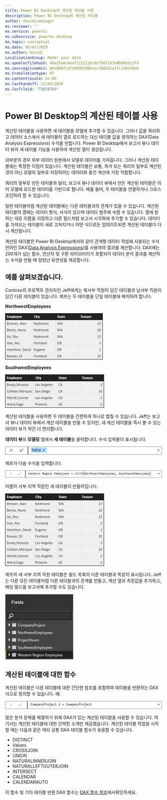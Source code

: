 ```yaml
---
title: Power BI Desktop의 계산된 테이블 사용
description: Power BI Desktop의 계산된 테이블
author: davidiseminger
ms.reviewer: ''
ms.service: powerbi
ms.subservice: powerbi-desktop
ms.topic: conceptual
ms.date: 05/07/2019
ms.author: davidi
LocalizationGroup: Model your data
ms.openlocfilehash: 4da25e0c6ea7115111bc057947183a8b86b5c2f4
ms.sourcegitcommit: 64c860fcbf2969bf089cec358331a1fc1e0d39a8
ms.translationtype: HT
ms.contentlocale: ko-KR
ms.lasthandoff: 11/09/2019
ms.locfileid: "73878703"
---
```

# <a name="using-calculated-tables-in-power-bi-desktop"></a>Power BI Desktop의 계산된 테이블 사용
계산된 테이블을 사용하면 새 테이블을 모델에 추가할 수 있습니다. 그러나 값을 쿼리하고 데이터 소스에서 새 테이블의 열로 로드하는 대신 테이블 값을 정의하는 DAX(Data Analysis Expressions) 수식을 만듭니다. Power BI Desktop에서 보고서 뷰나 데이터 뷰의 새 테이블 기능을 사용하여 계산된 열이 생성됩니다.

대부분의 경우 외부 데이터 원본에서 모델로 데이터를 가져옵니다. 그러나 계산된 테이블에는 특정한 이점이 있습니다. 계산된 테이블은 보통, 즉석 또는 쿼리의 일부로 계산된 것이 아닌 모델의 일부로 저장하려는 데이터와 중간 계산에 가장 적합합니다.

쿼리의 일부로 만든 테이블과 달리, 보고서 뷰나 데이터 뷰에서 만든 계산된 테이블은 이미 모델에 로드한 데이터를 기반으로 합니다. 예를 들어, 두 테이블을 연결하거나 크로스 조인하려 할 수 있습니다.

일반 테이블처럼 계산된 테이블에는 다른 테이블과의 관계가 있을 수 있습니다. 계산된 테이블의 열에는 데이터 형식, 서식이 있으며 데이터 범주에 속할 수 있습니다. 열에 원하는 대로 이름을 지정하고 다른 필드처럼 보고서 시각화에 추가할 수 있습니다. 데이터를 가져오는 테이블이 새로 고쳐지거나 어떤 식으로든 업데이트되면 계산된 테이블이 다시 계산됩니다.

계산된 테이블은 Power BI Desktop에서와 같이 관계형 데이터 작업에 사용되는 수식 언어인 DAX([Data Analysis Expressions](https://msdn.microsoft.com/library/gg413422.aspx))를 사용하여 결과를 계산합니다. DAX에는 200개가 넘는 함수, 연산자 및 구문 라이브러리가 포함되어 데이터 분석 결과를 계산하는 수식을 만들 때 엄청난 유연성을 제공합니다.

## <a name="lets-look-at-an-example"></a>예를 살펴보겠습니다.
Contoso의 프로젝트 관리자인 Jeff에게는 북서부 직원이 담긴 테이블과 남서부 직원이 담긴 다른 테이블이 있습니다. 제프는 두 테이블을 단일 테이블에 배치하려 합니다.

**NorthwestEmployees**

 ![](media/desktop-calculated-tables/calctables_nwempl.png)

**SouthwestEmployees**

 ![](media/desktop-calculated-tables/calctables_swempl.png)

계산된 테이블을 사용하면 두 테이블을 간편하게 하나로 합칠 수 있습니다. Jeff는 보고서 뷰나 데이터 뷰에서 계산 테이블을 만들 수 있지만, 새 계산 테이블을 즉시 볼 수 있는 데이터 뷰가 약간 더 편리합니다.

**데이터 뷰**의 **모델링** 탭에서 **새 테이블**을 클릭합니다. 수식 입력줄이 표시됩니다.

 ![](media/desktop-calculated-tables/calctables_formulabarempty.png)

제프가 다음 수식을 입력합니다.

 ![](media/desktop-calculated-tables/calctables_formulabarformula.png)

이름이 서부 지역 직원인 새 테이블이 만들어집니다.

 ![](media/desktop-calculated-tables/calctables_westregionempl.png)

제프의 새 서부 지역 직원 테이블은 필드 목록의 다른 테이블과 똑같이 표시됩니다. Jeff는 다른 모든 테이블처럼 다른 테이블과의 관계를 만들고, 계산 열과 측정값을 추가하고, 해당 필드를 보고서에 추가할 수도 있습니다.

 ![](media/desktop-calculated-tables/calctables_fieldlist.png)

## <a name="functions-for-calculated-tables"></a>계산된 테이블에 대한 함수
계산된 테이블은 다른 테이블에 대한 간단한 참조를 포함하여 테이블을 반환하는 DAX 식으로 정의할 수 있습니다. 예:

 ![](media/desktop-calculated-tables/calctables_formulabarsimpleformula.png)

많은 분석 문제를 해결하기 위해 DAX가 있는 계산된 테이블을 사용할 수 있습니다. 여기서는 계산된 테이블에 대한 간략한 소개만 제공했습니다. 계산된 테이블 작업을 시작할 때는 다음과 같은 여러 공통 DAX 테이블 함수가 유용할 수 있습니다.

* DISTINCT
* Values
* CROSSJOIN
* UNION
* NATURALINNERJOIN
* NATURALLEFTOUTERJOIN
* INTERSECT
* CALENDAR
* CALENDARAUTO

이 함수 및 기타 테이블 반환 DAX 함수는 [DAX 함수 참조](https://msdn.microsoft.com/ee634396.aspx)에서확인하세요.

